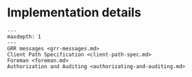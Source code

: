 # Implementation details

```{toctree}
---
maxdepth: 1
---
GRR messages <grr-messages.md>
Client Path Specification <client-path-spec.md>
Foreman <foreman.md>
Authorization and Auditing <authorizating-and-auditing.md>
```
